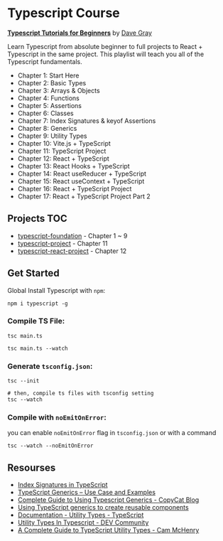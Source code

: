 # Typescript Course

[**Typescript Tutorials for Beginners**](https://www.youtube.com/playlist?list=PL0Zuz27SZ-6NS8GXt5nPrcYpust89zq_b) by [Dave Gray](https://www.youtube.com/@DaveGrayTeachesCode)

Learn Typescript from absolute beginner to full projects to React + Typescript in the same project. This playlist will teach you all of the Typescript fundamentals.

- Chapter 1: Start Here
- Chapter 2: Basic Types
- Chapter 3: Arrays & Objects
- Chapter 4: Functions
- Chapter 5: Assertions
- Chapter 6: Classes
- Chapter 7: Index Signatures & keyof Assertions
- Chapter 8: Generics
- Chapter 9: Utility Types
- Chapter 10: Vite.js + TypeScript
- Chapter 11: TypeScript Project
- Chapter 12: React + TypeScript
- Chapter 13: React Hooks + TypeScript
- Chapter 14: React useReducer + TypeScript
- Chapter 15: React useContext + TypeScript
- Chapter 16: React + TypeScript Project
- Chapter 17: React + TypeScript Project Part 2

## Projects TOC

- [typescript-foundation](./typescript-foundation) - Chapter 1 ~ 9
- [typescript-project](./typescript-project) - Chapter 11
- [typescript-react-project](./typescript-react-project) - Chapter 12

## Get Started

Global Install Typescript with `npm`:

```shell
npm i typescript -g
```

### Compile TS File:

```shell
tsc main.ts

tsc main.ts --watch
```

### Generate `tsconfig.json`:

```shell
tsc --init

# then, compile ts files with tsconfig setting
tsc --watch
```

### Compile with `noEmitOnError`:

you can enable `noEmitOnError` flag in `tsconfig.json` or with a command

```shell
tsc --watch --noEmitOnError
```

## Resourses

- [Index Signatures in TypeScript](https://dmitripavlutin.com/typescript-index-signatures/)
- [TypeScript Generics – Use Case and Examples](https://www.freecodecamp.org/news/typescript-generics-use-case-example/)
- [Complete Guide to Using Typescript Generics - CopyCat Blog](https://www.copycat.dev/blog/typescript-generics/)
- [Using TypeScript generics to create reusable components](https://blog.logrocket.com/using-typescript-generics-create-reusable-components/)
- [Documentation - Utility Types - TypeScript](https://www.typescriptlang.org/docs/handbook/utility-types.html)
- [Utility Types In Typescript - DEV Community](https://dev.to/kalashin1/utility-types-in-typescript-4nfo)
- [A Complete Guide to TypeScript Utility Types - Cam McHenry](https://camchenry.com/blog/typescript-utility-types)
